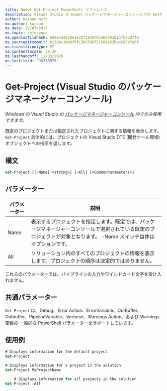 ```yaml
---
title: NuGet Get-Project PowerShell リファレンス
description: Visual Studio の NuGet パッケージマネージャーコンソールでの GetProject PowerShell コマンドのリファレンス。
author: karann-msft
ms.author: karann
ms.date: 12/07/2017
ms.topic: reference
ms.openlocfilehash: 6d9e1d48c8e1838f193878cab3483b1bfba7d7f0
ms.sourcegitcommit: b138bc1d49fbf13b63d975c581a53be4283b7ebf
ms.translationtype: MT
ms.contentlocale: ja-JP
ms.lasthandoff: 11/03/2020
ms.locfileid: "93238076"
---
```

# <a name="get-project-package-manager-console-in-visual-studio"></a>Get-Project (Visual Studio のパッケージマネージャーコンソール)

*Windows の Visual Studio の [パッケージマネージャーコンソール](../../consume-packages/install-use-packages-powershell.md) 内でのみ使用できます。*

既定のプロジェクトまたは指定されたプロジェクトに関する情報を表示します。 `Get-Project` 具体的には、プロジェクトの Visual Studio DTE (開発ツール環境) オブジェクトへの指示を返します。

## <a name="syntax"></a>構文

```ps
Get-Project [[-Name] <string>] [-All] [<CommonParameters>]
```

## <a name="parameters"></a>パラメーター

| パラメーター | 説明 |
| --- | --- |
| Name | 表示するプロジェクトを指定します。既定では、パッケージマネージャーコンソールで選択されている既定のプロジェクトが対象となります。 -Name スイッチ自体はオプションです。 |
| All | ソリューション内のすべてのプロジェクトの情報を表示します。プロジェクトの順序は決定的ではありません。 |

これらのパラメーターでは、パイプラインの入力やワイルドカード文字を受け入れません。

## <a name="common-parameters"></a>共通パラメーター

`Get-Project` は、Debug、Error Action、ErrorVariable、OutBuffer、Outbuffer、PipelineVariable、Verbose、Warnings Action、および Warnings 変数の [一般的な PowerShell パラメーター](/powershell/module/microsoft.powershell.core/about/about_commonparameters)をサポートしています。

## <a name="examples"></a>使用例

```ps
# Displays information for the default project
Get-Project

# Displays information for a project in the solution
Get-Project MyProjectName

    # Displays information for all projects in the solution
Get-Project -All
```